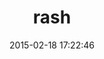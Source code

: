 ---
layout: post
title:  "rash"
repo:   "tcocca/rash"
date:   2015-02-18 17:22:46
gemurl: http://github.com/tcocca/rash
---